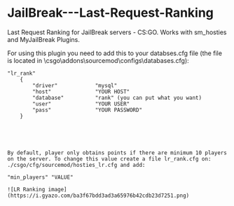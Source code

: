 # JailBreak---Last-Request-Ranking
Last Request Ranking for JailBreak servers - CS:GO. Works with sm_hosties and MyJailBreak Plugins.

For using this plugin you need to add this to your databses.cfg file (the file is located in \csgo\addons\sourcemod\configs\databases.cfg):

```
"lr_rank"
	{
		"driver"			"mysql"
		"host"				"YOUR HOST"
		"database"			"rank" (you can put what you want)
		"user"				"YOUR USER"
		"pass"				"YOUR PASSWORD"
	}





By default, player only obtains points if there are minimum 10 players on the server. To change this value create a file lr_rank.cfg on: ./csgo/cfg/sourcemod/hosties_lr.cfg and add:

"min_players" "VALUE"

![LR Ranking image](https://i.gyazo.com/ba3f67bdd3ad3a65976b42cdb23d7251.png)
